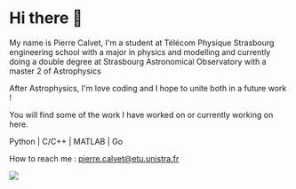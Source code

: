 # Hi there 👋

My name is Pierre Calvet, I'm a student at Télécom Physique Strasbourg engineering school with a major in physics and modelling and currently doing a double degree at Strasbourg Astronomical Observatory with a master 2 of Astrophysics

After Astrophysics, I'm love coding and I hope to unite both in a future work !

You will find some of the work I have worked on or currently working on here.

Python | C/C++ | MATLAB | Go

How to reach me : pierre.calvet@etu.unistra.fr

![](https://komarev.com/ghpvc/?username=Radical-Red)
